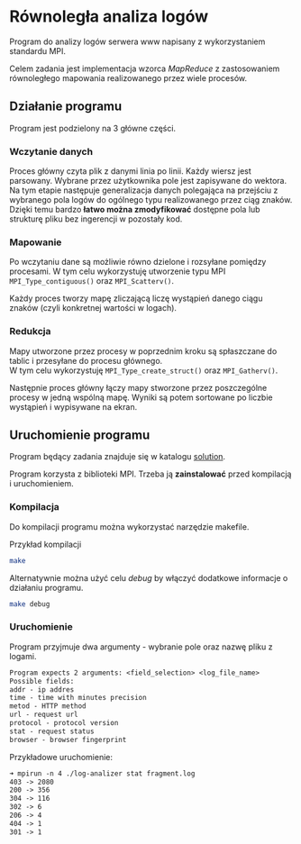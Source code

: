 # Równoległa analiza logów

Program do analizy logów serwera www napisany z wykorzystaniem standardu MPI.

Celem zadania jest implementacja wzorca _MapReduce_ z zastosowaniem równoległego mapowania realizowanego przez wiele procesów.

## Działanie programu

Program jest podzielony na 3 główne części.

### Wczytanie danych

Proces główny czyta plik z danymi linia po linii. Każdy wiersz jest parsowany.
Wybrane przez użytkownika pole jest zapisywane do wektora.  
Na tym etapie następuje generalizacja danych polegająca na przejściu z wybranego pola logów do ogólnego typu realizowanego przez ciąg znaków. Dzięki temu bardzo **łatwo można zmodyfikować** dostępne pola lub strukturę pliku bez ingerencji w pozostały kod.

### Mapowanie

Po wczytaniu dane są możliwie równo dzielone i rozsyłane pomiędzy procesami. W tym celu wykorzystuję utworzenie typu MPI `MPI_Type_contiguous()` oraz `MPI_Scatterv()`.

Każdy proces tworzy mapę zliczającą liczę wystąpień danego ciągu znaków (czyli konkretnej wartości w logach).

### Redukcja

Mapy utworzone przez procesy w poprzednim kroku są spłaszczane do tablic i przesyłane do procesu głównego.  
W tym celu wykorzystuję `MPI_Type_create_struct()` oraz `MPI_Gatherv()`.

Następnie proces główny łączy mapy stworzone przez poszczególne procesy w jedną wspólną mapę.
Wyniki są potem sortowane po liczbie wystąpień i wypisywane na ekran.

## Uruchomienie programu

Program będący zadania znajduje się w katalogu [solution](./solution).

Program korzysta z biblioteki MPI. Trzeba ją **zainstalować** przed kompilacją i uruchomieniem.

### Kompilacja

Do kompilacji programu można wykorzystać narzędzie makefile.

Przykład kompilacji

```bash
make
```

Alternatywnie można użyć celu _debug_ by włączyć dodatkowe informacje o działaniu programu.

```bash
make debug
```

### Uruchomienie

Program przyjmuje dwa argumenty - wybranie pole oraz nazwę pliku z logami.

```txt
Program expects 2 arguments: <field_selection> <log_file_name>
Possible fields:
addr - ip addres
time - time with minutes precision
metod - HTTP method
url - request url
protocol - protocol version
stat - request status
browser - browser fingerprint
```

Przykładowe uruchomienie:

```txt
➜ mpirun -n 4 ./log-analizer stat fragment.log
403 -> 2080
200 -> 356
304 -> 116
302 -> 6
206 -> 4
404 -> 1
301 -> 1
```
